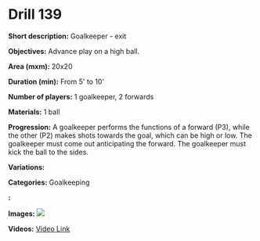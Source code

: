 # Drill 139

**Short description:**
Goalkeeper - exit

**Objectives:**
Advance play on a high ball.

**Area (mxm):**
20x20

**Duration (min):**
From 5' to 10'

**Number of players:**
1 goalkeeper, 2 forwards

**Materials:**
1 ball

**Progression:**
A goalkeeper performs the functions of a forward (P3), while the other (P2) makes shots towards the goal, which can be high or low. The goalkeeper must come out anticipating the forward. The goalkeeper must kick the ball to the sides.

**Variations:**


**Categories:**
Goalkeeping

**:**


**Images:**
![](https://www.coachingfutsal.com/\images\bf0b23d1c252687dcdb06bec95f88860767ab70942e6226a887acb5d6ca1573f358e4546848079de0b5f9e20a7256ebe0e0d8e65c3acac5983b395a021aa5bcb4dd3cc1fa221c.jpg)

**Videos:**
[Video Link](https://www.youtube.com/embed/Wyvhup_zP9g)

